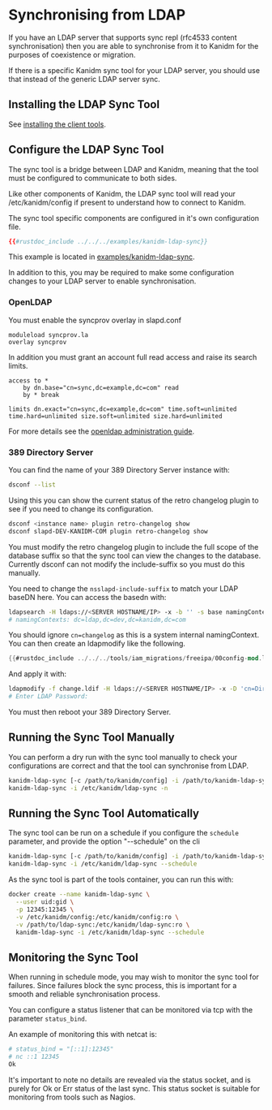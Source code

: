 # Synchronising from LDAP

If you have an LDAP server that supports sync repl (rfc4533 content synchronisation) then you are
able to synchronise from it to Kanidm for the purposes of coexistence or migration.

If there is a specific Kanidm sync tool for your LDAP server, you should use that instead of the
generic LDAP server sync.

## Installing the LDAP Sync Tool

See [installing the client tools](../installing_client_tools.md).

## Configure the LDAP Sync Tool

The sync tool is a bridge between LDAP and Kanidm, meaning that the tool must be configured to
communicate to both sides.

Like other components of Kanidm, the LDAP sync tool will read your /etc/kanidm/config if present to
understand how to connect to Kanidm.

The sync tool specific components are configured in it's own configuration file.

```toml
{{#rustdoc_include ../../../examples/kanidm-ldap-sync}}
```

This example is located in
[examples/kanidm-ldap-sync](https://github.com/kanidm/kanidm/blob/master/examples/kanidm-ldap-sync).

In addition to this, you may be required to make some configuration changes to your LDAP server to
enable synchronisation.

### OpenLDAP

You must enable the syncprov overlay in slapd.conf

```
moduleload syncprov.la
overlay syncprov
```

In addition you must grant an account full read access and raise its search limits.

```
access to *
    by dn.base="cn=sync,dc=example,dc=com" read
    by * break

limits dn.exact="cn=sync,dc=example,dc=com" time.soft=unlimited time.hard=unlimited size.soft=unlimited size.hard=unlimited
```

For more details see the
[openldap administration guide](https://openldap.org/doc/admin24/replication.html#Configuring%20the%20different%20replication%20types).

### 389 Directory Server

You can find the name of your 389 Directory Server instance with:

```bash
dsconf --list
```

Using this you can show the current status of the retro changelog plugin to see if you need to
change its configuration.

```bash
dsconf <instance name> plugin retro-changelog show
dsconf slapd-DEV-KANIDM-COM plugin retro-changelog show
```

You must modify the retro changelog plugin to include the full scope of the database suffix so that
the sync tool can view the changes to the database. Currently dsconf can not modify the
include-suffix so you must do this manually.

You need to change the `nsslapd-include-suffix` to match your LDAP baseDN here. You can access the
basedn with:

```bash
ldapsearch -H ldaps://<SERVER HOSTNAME/IP> -x -b '' -s base namingContexts
# namingContexts: dc=ldap,dc=dev,dc=kanidm,dc=com
```

You should ignore `cn=changelog` as this is a system internal namingContext. You can then create an
ldapmodify like the following.

```rust
{{#rustdoc_include ../../../tools/iam_migrations/freeipa/00config-mod.ldif}}
```

And apply it with:

```bash
ldapmodify -f change.ldif -H ldaps://<SERVER HOSTNAME/IP> -x -D 'cn=Directory Manager' -W
# Enter LDAP Password:
```

You must then reboot your 389 Directory Server.

## Running the Sync Tool Manually

You can perform a dry run with the sync tool manually to check your configurations are correct and
that the tool can synchronise from LDAP.

```bash
kanidm-ldap-sync [-c /path/to/kanidm/config] -i /path/to/kanidm-ldap-sync -n
kanidm-ldap-sync -i /etc/kanidm/ldap-sync -n
```

## Running the Sync Tool Automatically

The sync tool can be run on a schedule if you configure the `schedule` parameter, and provide the
option "--schedule" on the cli

```bash
kanidm-ldap-sync [-c /path/to/kanidm/config] -i /path/to/kanidm-ldap-sync --schedule
kanidm-ldap-sync -i /etc/kanidm/ldap-sync --schedule
```

As the sync tool is part of the tools container, you can run this with:

```bash
docker create --name kanidm-ldap-sync \
  --user uid:gid \
  -p 12345:12345 \
  -v /etc/kanidm/config:/etc/kanidm/config:ro \
  -v /path/to/ldap-sync:/etc/kanidm/ldap-sync:ro \
  kanidm-ldap-sync -i /etc/kanidm/ldap-sync --schedule
```

## Monitoring the Sync Tool

When running in schedule mode, you may wish to monitor the sync tool for failures. Since failures
block the sync process, this is important for a smooth and reliable synchronisation process.

You can configure a status listener that can be monitored via tcp with the parameter `status_bind`.

An example of monitoring this with netcat is:

```bash
# status_bind = "[::1]:12345"
# nc ::1 12345
Ok
```

It's important to note no details are revealed via the status socket, and is purely for Ok or Err
status of the last sync. This status socket is suitable for monitoring from tools such as Nagios.
